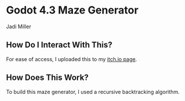# Godot 4.3 Maze Generator
Jadi Miller

## How Do I Interact With This?
For ease of access, I uploaded this to my [itch.io page](https://prismatoad.itch.io/maze-generator).

## How Does This Work?
To build this maze generator, I used a recursive backtracking algorithm.
